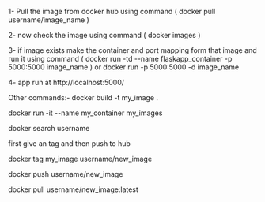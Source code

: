 
1- Pull the image from docker hub using command ( docker pull username/image_name )

2- now check the image using command ( docker images )

3- if image exists make the container  and port mapping form that image and run it using command ( docker run -td --name flaskapp_container -p 5000:5000 image_name )
or 
docker run -p 5000:5000 -d image_name

4- app run at http://localhost:5000/



Other commands:-
docker build -t my_image .

docker run -it --name my_container my_images

docker search username

first give an tag and then push to hub

docker tag my_image  username/new_image

docker push  username/new_image

docker pull username/new_image:latest
